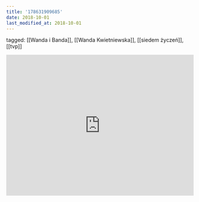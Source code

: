 ```yaml
---
title: '178631909685'
date: 2018-10-01
last_modified_at: 2018-10-01
---
```

tagged: [[Wanda i Banda]], [[Wanda Kwietniewska]], [[siedem życzeń]], [[tvp]]
<iframe allow="accelerometer; autoplay; clipboard-write; encrypted-media; gyroscope; picture-in-picture" allowfullscreen="" frameborder="0" height="375" id="youtube_iframe" src="https://www.youtube.com/embed/RegZhMzTc9E?feature=oembed&amp;enablejsapi=1&amp;origin=https://safe.txmblr.com&amp;wmode=opaque" width="500"></iframe>